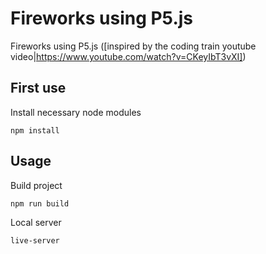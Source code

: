 # Fireworks using P5.js 
Fireworks using P5.js ([inspired by the coding train youtube video|https://www.youtube.com/watch?v=CKeyIbT3vXI])



## First use
Install necessary node modules
```shell
npm install
```

## Usage
Build project
```shell
npm run build
```


Local server
```shell
live-server
```